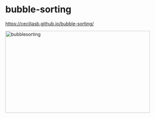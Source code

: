 # bubble-sorting
https://ceciliasb.github.io/bubble-sorting/

<img src="https://media.giphy.com/media/7CCmEuXz4Fhyyr7XpZ/giphy.gif" alt="bubblesorting" width="450" height="256"></img>
